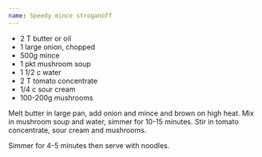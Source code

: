 ```yaml
---
name: Speedy mince stroganoff
---
```


* 2 T butter or oil
* 1 large onion, chopped
* 500g mince
* 1 pkt mushroom soup
* 1 1/2 c water
* 2 T tomato concentrate
* 1/4 c sour cream
* 100-200g mushrooms

Melt butter in large pan, add onion and mince and brown on high heat.  Mix in mushroom soup and water, simmer for 10-15 minutes.  Stir in tomato concentrate, sour cream and mushrooms.  

Simmer for 4-5 minutes then serve with noodles.


